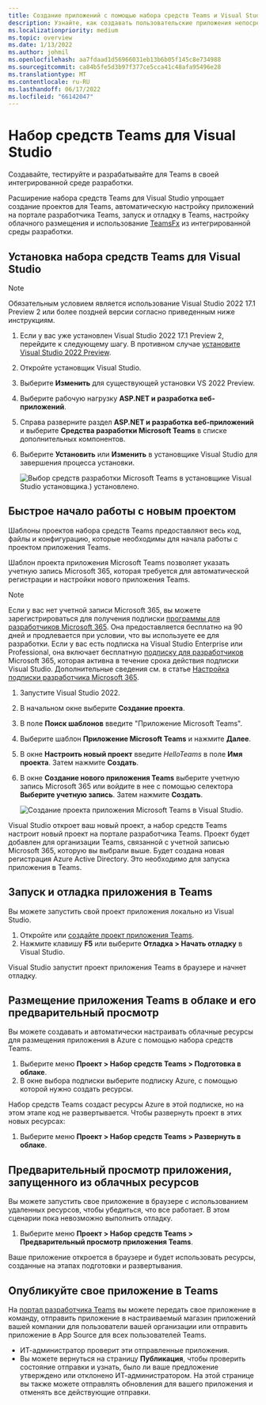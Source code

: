 ```yaml
---
title: Создание приложений с помощью набора средств Teams и Visual Studio
description: Узнайте, как создавать пользовательские приложения непосредственно в Visual Studio с помощью Teams Toolkit и настраивать приложение в Visual Studio, проверять приложение и т. д.
ms.localizationpriority: medium
ms.topic: overview
ms.date: 1/13/2022
ms.author: johmil
ms.openlocfilehash: aa7fdaad1d56966031eb13b6b05f145c8e734988
ms.sourcegitcommit: ca84b5fe5d3b97f377ce5cca41c48afa95496e28
ms.translationtype: MT
ms.contentlocale: ru-RU
ms.lasthandoff: 06/17/2022
ms.locfileid: "66142047"
---
```

# <a name="teams-toolkit-for-visual-studio"></a>Набор средств Teams для Visual Studio

Создавайте, тестируйте и разрабатывайте для Teams в своей интегрированной среде разработки.

Расширение набора средств Teams для Visual Studio упрощает создание проектов для Teams, автоматическую настройку приложений на портале разработчика Teams, запуск и отладку в Teams, настройку облачного размещения и использование [TeamsFx](https://github.com/OfficeDev/teamsfx) из интегрированной среды разработки.

## <a name="install-teams-toolkit-for-visual-studio"></a>Установка набора средств Teams для Visual Studio

>[!NOTE]
> Обязательным условием является использование Visual Studio 2022 17.1 Preview 2 или более поздней версии согласно приведенным ниже инструкциям.

1. Если у вас уже установлен Visual Studio 2022 17.1 Preview 2, перейдите к следующему шагу. В противном случае [установите Visual Studio 2022 Preview](https://visualstudio.microsoft.com/vs/preview/).
2. Откройте установщик Visual Studio.
3. Выберите **Изменить** для существующей установки VS 2022 Preview.
4. Выберите рабочую нагрузку **ASP.NET и разработка веб-приложений**.
5. Справа разверните раздел **ASP.NET и разработка веб-приложений** и выберите **Средства разработки Microsoft Teams** в списке дополнительных компонентов.
6. Выберите **Установить** или **Изменить** в установщике Visual Studio для завершения процесса установки.

   ![Выбор средств разработки Microsoft Teams в установщике Visual Studio установщика.) установлено.](images/teams-development-tools-vs-installer.png)

## <a name="get-started-quickly-with-a-new-project"></a>Быстрое начало работы с новым проектом

Шаблоны проектов набора средств Teams предоставляют весь код, файлы и конфигурацию, которые необходимы для начала работы с проектом приложения Teams.

Шаблон проекта приложения Microsoft Teams позволяет указать учетную запись Microsoft 365, которая требуется для автоматической регистрации и настройки нового приложения Teams.

> [!NOTE]
> Если у вас нет учетной записи Microsoft 365, вы можете зарегистрироваться для получения подписки [программы для разработчиков Microsoft 365](https://developer.microsoft.com/microsoft-365/dev-program). Она предоставляется бесплатно на 90 дней и продлевается при условии, что вы используете ее для разработки. Если у вас есть подписка на Visual Studio Enterprise или Professional, она включает бесплатную [подписку для разработчиков](https://aka.ms/MyVisualStudioBenefits) Microsoft 365, которая активна в течение срока действия подписки Visual Studio. Дополнительные сведения см. в статье [Настройка подписки разработчика Microsoft 365](/office/developer-program/office-365-developer-program-get-started).

1. Запустите Visual Studio 2022.
1. В начальном окне выберите **Создание проекта**.
1. В поле **Поиск шаблонов** введите "Приложение Microsoft Teams".
1. Выберите шаблон **Приложение Microsoft Teams** и нажмите **Далее**.
1. В окне **Настроить новый проект** введите _HelloTeams_ в поле **Имя проекта**. Затем нажмите **Создать**.
1. В окне **Создание нового приложения Teams** выберите учетную запись Microsoft 365 или войдите в нее с помощью селектора **Выберите учетную запись**. Затем нажмите **Создать**.

   ![Создание проекта приложения Microsoft Teams в Visual Studio.](images/teams-toolkit-vs-new-project.png)

Visual Studio откроет ваш новый проект, а набор средств Teams настроит новый проект на портале разработчика Teams. Проект будет добавлен для организации Teams, связанной с учетной записью Microsoft 365, которую вы выбрали выше. Будет создана новая регистрация Azure Active Directory. Это необходимо для запуска приложения в Teams.

## <a name="run-and-debug-your-app-in-teams"></a>Запуск и отладка приложения в Teams

Вы можете запустить свой проект приложения локально из Visual Studio.

1. Откройте или [создайте проект приложения Teams](#get-started-quickly-with-a-new-project).
2. Нажмите клавишу **F5** или выберите **Отладка > Начать отладку** в Visual Studio.

Visual Studio запустит проект приложения Teams в браузере и начнет отладку.

## <a name="host-your-teams-app-in-the-cloud-and-preview-it"></a>Размещение приложения Teams в облаке и его предварительный просмотр

Вы можете создавать и автоматически настраивать облачные ресурсы для размещения приложения в Azure с помощью набора средств Teams.

1. Выберите меню **Проект > Набор средств Teams > Подготовка в облаке**.
2. В окне выбора подписки выберите подписку Azure, с помощью которой нужно создать ресурсы.

Набор средств Teams создаст ресурсы Azure в этой подписке, но на этом этапе код не развертывается. Чтобы развернуть проект в этих новых ресурсах:

1. Выберите меню **Проект > Набор средств Teams > Развернуть в облаке**.

## <a name="preview-your-app-running-from-cloud-resources"></a>Предварительный просмотр приложения, запущенного из облачных ресурсов

Вы можете запустить свое приложение в браузере с использованием удаленных ресурсов, чтобы убедиться, что все работает. В этом сценарии пока невозможно выполнить отладку.

1. Выберите меню **Проект > Набор средств Teams > Предварительный просмотр приложения Teams**.

Ваше приложение откроется в браузере и будет использовать ресурсы, созданные на этапах подготовки и развертывания.

## <a name="publish-your-app-to-teams"></a>Опубликуйте свое приложение в Teams

На [портал разработчика Teams](https://dev.teams.microsoft.com/home) вы можете передать свое приложение в команду, отправить приложение в настраиваемый магазин приложений вашей компании для пользователи вашей организации или отправить приложение в App Source для всех пользователей Teams.

- ИТ-администратор проверит эти отправленные приложения.
- Вы можете вернуться на страницу **Публикация**, чтобы проверить состояние отправки и узнать, было ли ваше предложение утверждено или отклонено ИТ-администратором. На этой странице вы также можете отправлять обновления для вашего приложения и отменять все действующие отправки.
